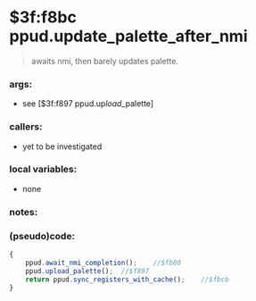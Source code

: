 ﻿

# $3f:f8bc ppud.update_palette_after_nmi
> awaits nmi, then barely updates palette.

### args:
+	see [$3f:f897 ppud.up*load*_palette]

### callers:
+	yet to be investigated

### local variables:
+	none

### notes:


### (pseudo)code:
```js
{
    ppud.await_nmi_completion();    //$fb80
    ppud.upload_palette();  //$f897
    return ppud.sync_registers_with_cache();    //$fbcb
}
```


